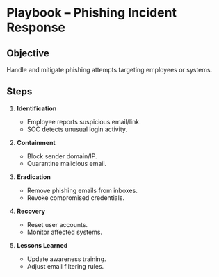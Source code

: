 # Playbook – Phishing Incident Response

## Objective
Handle and mitigate phishing attempts targeting employees or systems.

## Steps
1. **Identification**
   - Employee reports suspicious email/link.
   - SOC detects unusual login activity.

2. **Containment**
   - Block sender domain/IP.
   - Quarantine malicious email.

3. **Eradication**
   - Remove phishing emails from inboxes.
   - Revoke compromised credentials.

4. **Recovery**
   - Reset user accounts.
   - Monitor affected systems.

5. **Lessons Learned**
   - Update awareness training.
   - Adjust email filtering rules.
